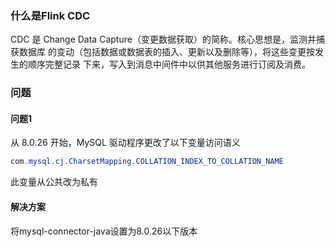 
### 什么是Flink CDC
CDC 是 Change Data Capture（变更数据获取）的简称。核心思想是，监测并捕获数据库
的变动（包括数据或数据表的插入、更新以及删除等），将这些变更按发生的顺序完整记录
下来，写入到消息中间件中以供其他服务进行订阅及消费。



### 问题

#### 问题1
从 8.0.26 开始，MySQL 驱动程序更改了以下变量访问语义
```java
com.mysql.cj.CharsetMapping.COLLATION_INDEX_TO_COLLATION_NAME
```
此变量从公共改为私有

#### 解决方案
将mysql-connector-java设置为8.0.26以下版本